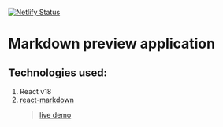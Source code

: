 [![Netlify Status](https://api.netlify.com/api/v1/badges/ff3dcd38-de39-4d73-8aa3-e0a3e7b75776/deploy-status)](https://app.netlify.com/sites/ragib-markdown-preview/deploys)

# Markdown preview application

## Technologies used:

1. React v18
2. [react-markdown](https://www.npmjs.com/package/react-markdown)
   > [live demo](ragib-markdown-preview.netlify.app)
